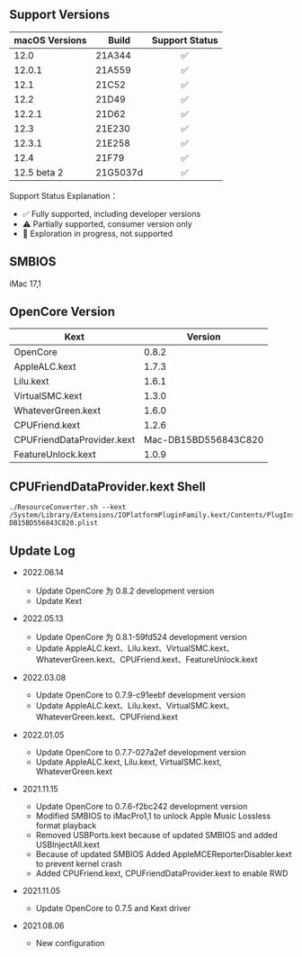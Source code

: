 
## Support Versions

| macOS Versions | Build    | Support Status |
|----------------|----------|:--------------:|
| 12.0           | 21A344   |       ✅        |
| 12.0.1         | 21A559   |       ✅        |
| 12.1           | 21C52    |       ✅        |
| 12.2           | 21D49    |       ✅        |
| 12.2.1         | 21D62    |       ✅        |
| 12.3           | 21E230   |       ✅        |
| 12.3.1         | 21E258   |       ✅        |
| 12.4           | 21F79    |       ✅        |
| 12.5 beta 2	   | 21G5037d |       ✅        |

Support Status Explanation：
* ✅ Fully supported, including developer versions
* ⚠️ Partially supported, consumer version only
* 🚧 Exploration in progress, not supported

## SMBIOS

iMac 17,1

## OpenCore Version

| Kext                       | Version              |
|----------------------------|----------------------|
| OpenCore                   | 0.8.2                |
| AppleALC.kext              | 1.7.3                |
| Lilu.kext                  | 1.6.1                |
| VirtualSMC.kext            | 1.3.0                |
| WhateverGreen.kext         | 1.6.0                |
| CPUFriend.kext             | 1.2.6                |
| CPUFriendDataProvider.kext | Mac-DB15BD556843C820 |
| FeatureUnlock.kext         | 1.0.9                |

## CPUFriendDataProvider.kext Shell

```shell
./ResourceConverter.sh --kext /System/Library/Extensions/IOPlatformPluginFamily.kext/Contents/PlugIns/X86PlatformPlugin.kext/Contents/Resources/Mac-DB15BD556843C820.plist
```

## Update Log

* 2022.06.14
  * Update OpenCore 为 0.8.2 development version
  * Update Kext

* 2022.05.13
  * Update OpenCore 为 0.8.1-59fd524 development version
  * Update AppleALC.kext、Lilu.kext、VirtualSMC.kext、WhateverGreen.kext、CPUFriend.kext、FeatureUnlock.kext

* 2022.03.08
  * Update OpenCore to 0.7.9-c91eebf development version
  * Update AppleALC.kext、Lilu.kext、VirtualSMC.kext、WhateverGreen.kext、CPUFriend.kext

* 2022.01.05
  * Update OpenCore to 0.7.7-027a2ef development version
  * Update AppleALC.kext, Lilu.kext, VirtualSMC.kext, WhateverGreen.kext

* 2021.11.15
  * Update OpenCore to 0.7.6-f2bc242 development version
  * Modified SMBIOS to iMacPro1,1 to unlock Apple Music Lossless format playback
  * Removed USBPorts.kext because of updated SMBIOS and added USBInjectAll.kext
  * Because of updated SMBIOS Added AppleMCEReporterDisabler.kext to prevent kernel crash
  * Added CPUFriend.kext, CPUFriendDataProvider.kext to enable RWD

* 2021.11.05
  * Update OpenCore to 0.7.5 and Kext driver

* 2021.08.06
  * New configuration